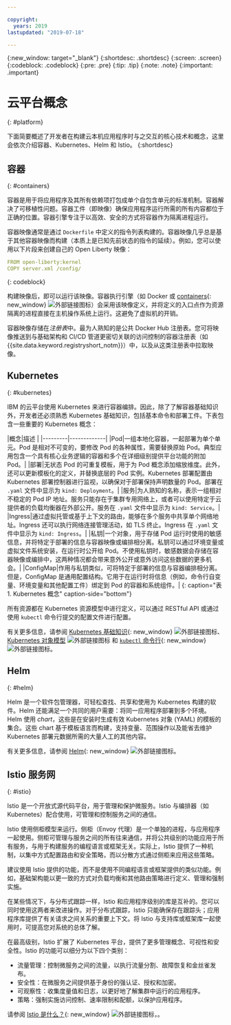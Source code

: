 ```yaml
---

copyright:
  years: 2019
lastupdated: "2019-07-18"

---
```


{:new_window: target="_blank"}
{:shortdesc: .shortdesc}
{:screen: .screen}
{:codeblock: .codeblock}
{:pre: .pre}
{:tip: .tip}
{:note: .note}
{:important: .important}

# 云平台概念
{: #platform}

下面简要概述了开发者在构建云本机应用程序时与之交互的核心技术和概念，这里会依次介绍容器、Kubernetes、Helm 和 Istio。
{:shortdesc}

## 容器
{: #containers}

容器是用于将应用程序及其所有依赖项打包成单个自包含单元的标准机制。容器解决了可移植性问题。容器工件（即映像）确保应用程序运行所需的所有内容都位于正确的位置。容器引擎专注于以高效、安全的方式将容器作为隔离进程运行。

容器映像通常是通过 `Dockerfile` 中定义的指令列表构建的。容器映像几乎总是基于其他容器映像而构建（本质上是已知先前状态的指令的延续）。例如，您可以使用以下片段来创建自己的 Open Liberty 映像：

```yaml
FROM open-liberty:kernel
COPY server.xml /config/
```
{: codeblock}

构建映像后，即可以运行该映像。容器执行引擎（如 Docker 或 [containers](https://containerd.io/){: new_window} ![外部链接图标](../icons/launch-glyph.svg "外部链接图标")）会采用该映像定义，并将定义的入口点作为资源隔离的进程直接在主机操作系统上运行。这避免了虚拟机的开销。

容器映像存储在*注册表*中。最为人熟知的是公共 Docker Hub 注册表。您可将映像推送到与基础架构和 CI/CD 管道更密切关联的访问控制的容器注册表（如 {{site.data.keyword.registryshort_notm}}）中，以及从这类注册表中拉取映像。

## Kubernetes
{: #kubernetes}

IBM 的云平台使用 Kubernetes 来进行容器编排。因此，除了了解容器基础知识外，开发者还必须熟悉 Kubernetes 基础知识，包括基本命令和部署工件。下表包含一些重要的 Kubernetes 概念：

|概念|描述
|
|---------|-------------|
|Pod|一组本地化容器，一起部署为单个单元。Pod 是相对不可变的，要修改 Pod 的各种属性，需要替换原始 Pod。典型应用包含一个具有核心业务逻辑的容器和多个在详细级别提供平台功能的附加 Pod。|
|部署|无状态 Pod 的可重复模板，用于为 Pod 概念添加缩放维度。此外，还可以更新模板化的定义，并替换底层的 Pod 实例。Kubernetes 部署配置由 Kubernetes 部署控制器进行监视，以确保对于部署保持声明数量的 Pod。部署在 `.yaml` 文件中显示为 `kind: Deployment`。|
|服务|为人熟知的名称，表示一组相对不稳定的 Pod IP 地址。服务只能存在于集群专用网络上，或者可以使用特定于云提供者的负载均衡器在外部公开。服务在 `.yaml` 文件中显示为 `kind: Service`。|
|Ingress|通过虚拟托管或基于上下文的路由，能够在多个服务中共享单个网络地址。Ingress 还可以执行网络连接管理活动，如 TLS 终止。Ingress 在 `.yaml` 文件中显示为 `kind: Ingress`。|
|私钥|一个对象，用于存储 Pod 运行时使用的敏感信息，并将特定于部署的信息与容器映像或编排相分离。私钥可以通过环境变量或虚拟文件系统安装，在运行时公开给 Pod。不使用私钥时，敏感数据会存储在容器映像或编排中，这两种情况都会带来意外公开或意外访问这些数据的更多机会。|
|ConfigMap|作用与私钥类似，可将特定于部署的信息与容器编排相分离。但是，ConfigMap 是通用配置结构。它用于在运行时将信息（例如，命令行自变量、环境变量和其他配置工件）绑定到 Pod 的容器和系统组件。| 
{: caption="表 1. Kubernetes 概念" caption-side="bottom"}

所有资源都在 Kubernetes 资源模型中进行定义，可以通过 RESTful API 或通过使用 `kubectl` 命令行提交的配置文件进行配置。

有关更多信息，请参阅 [Kubernetes 基础知识](https://kubernetes.io/docs/tutorials/kubernetes-basics/){: new_window} ![外部链接图标](../icons/launch-glyph.svg "外部链接图标")、[Kubernetes 对象模型](https://kubernetes.io/docs/concepts/overview/working-with-objects/kubernetes-objects/) ![外部链接图标](../icons/launch-glyph.svg "外部链接图标") 和 [`kubectl` 命令行](https://kubernetes.io/docs/reference/kubectl/overview/){: new_window} ![外部链接图标](../icons/launch-glyph.svg "外部链接图标")。 

## Helm
{: #helm}

Helm 是一个软件包管理器，可轻松查找、共享和使用为 Kubernetes 构建的软件。Helm 还能满足一个共同的用户需要：将同一应用程序部署到多个环境。Helm 使用 *chart*，这些是在安装时生成有效 Kubernetes 对象 (YAML) 的模板的集合。这些 chart 基于模板语言而构建，支持变量、范围操作以及能省去维护 Kubernetes 部署元数据所需的大量人工的其他内容。

有关更多信息，请参阅 [Helm](https://helm.sh/){: new_window} ![外部链接图标](../icons/launch-glyph.svg "外部链接图标")。

## Istio 服务网
{: #istio}

Istio 是一个开放式源代码平台，用于管理和保护微服务。Istio 与编排器（如 Kubernetes）配合使用，可管理和控制服务之间的通信。

Istio 使用侧柜模型来运行。侧柜（Envoy 代理）是一个单独的进程，与应用程序一起使用。侧柜可管理与服务之间的所有往来通信，并将公共级别的功能应用于所有服务，与用于构建服务的编程语言或框架无关。实际上，Istio 提供了一种机制，以集中方式配置路由和安全策略，而以分散方式通过侧柜来应用这些策略。

建议使用 Istio 提供的功能，而不是使用不同编程语言或框架提供的类似功能。例如，基础架构能以更一致的方式对负载均衡和其他路由策略进行定义、管理和强制实施。

在某些情况下，与分布式跟踪一样，Istio 和应用程序级别的库是互补的。您可以同时使用这两者来改进操作。对于分布式跟踪，Istio 只能确保存在跟踪头；应用程序库提供了有关请求之间关系的重要上下文。将 Istio 与支持库或框架库一起使用时，可提高您对系统的总体了解。

在最高级别，Istio 扩展了 Kubernetes 平台，提供了更多管理概念、可视性和安全性。Istio 的功能可以细分为以下四个类别：

* 流量管理：控制微服务之间的流量，以执行流量分割、故障恢复和金丝雀发布。
* 安全性：在微服务之间提供基于身份的强认证、授权和加密。
* 可观察性：收集度量值和日志，以更好地了解集群中运行的应用程序。
* 策略：强制实施访问控制、速率限制和配额，以保护应用程序。

请参阅 [Istio 是什么？](https://istio.io/docs/concepts/what-is-istio/){: new_window} ![外部链接图标](../icons/launch-glyph.svg "外部链接图标")，。




